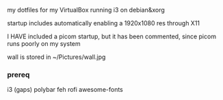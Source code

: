 my dotfiles for my VirtualBox running i3 on debian&xorg

startup includes automatically enabling a 1920x1080 res through X11

I HAVE included a picom startup, but it has been commented,  since picom runs poorly on my system

wall is stored in ~/Pictures/wall.jpg

### prereq
i3 (gaps)
polybar
feh
rofi
awesome-fonts
